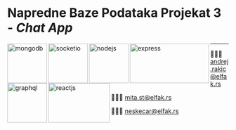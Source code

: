# Napredne Baze Podataka Projekat 3 - _Chat App_
<a href="https://www.mongodb.com">
  <img
    height="90"
    width="90"
    alt="mongodb"
    src="https://cdn.app.compendium.com/uploads/user/e7c690e8-6ff9-102a-ac6d-e4aebca50425/f4a5b21d-66fa-4885-92bf-c4e81c06d916/Image/e5eee315a17de0d7f56117077eb71fa9/mongo.png"
    align="left"
  />
</a>
<a href="https://socket.io">
  <img
    height="90"
    width="90"
    alt="socketio"
    src="https://cdn.freebiesupply.com/logos/large/2x/socket-io-logo-png-transparent.png"
    align="left"
  />
</a>
<a href="https://nodejs.org/en/">
  <img
    height="90"
    width="90"
    alt="nodejs"
    src="https://d2eip9sf3oo6c2.cloudfront.net/tags/images/000/000/256/full/nodejslogo.png"
    align="left"
  />
</a>
<a href="https://expressjs.com">
  <img
    height="90"
    width="180"
    alt="express"
    src="https://images.g2crowd.com/uploads/product/image/social_landscape/social_landscape_1489710851/express-js.png"
    align="left"
  />
</a>
<a href="https://graphql.org">
  <img
    height="90"
    width="90"
    alt="graphql"
    src="https://upload.wikimedia.org/wikipedia/commons/thumb/1/17/GraphQL_Logo.svg/1200px-GraphQL_Logo.svg.png"
    align="left"
  />
</a>
<a href="https://reactjs.org">
  <img
    height="90"
    width="140"
    alt="reactjs"
    src="https://upload.wikimedia.org/wikipedia/commons/thumb/a/a7/React-icon.svg/1200px-React-icon.svg.png"
    align="left"
  />
</a>




---

👨🏻‍💻 andrej.rakic@elfak.rs

👨🏻‍💻 mita.st@elfak.rs

👨🏻‍💻 neskecar@elfak.rs
